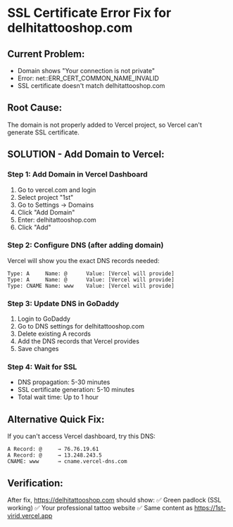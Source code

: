 # SSL Certificate Error Fix for delhitattooshop.com

## Current Problem:
- Domain shows "Your connection is not private"
- Error: net::ERR_CERT_COMMON_NAME_INVALID
- SSL certificate doesn't match delhitattooshop.com

## Root Cause:
The domain is not properly added to Vercel project, so Vercel can't generate SSL certificate.

## SOLUTION - Add Domain to Vercel:

### Step 1: Add Domain in Vercel Dashboard
1. Go to vercel.com and login
2. Select project "1st" 
3. Go to Settings → Domains
4. Click "Add Domain"
5. Enter: delhitattooshop.com
6. Click "Add"

### Step 2: Configure DNS (after adding domain)
Vercel will show you the exact DNS records needed:
```
Type: A     Name: @      Value: [Vercel will provide]
Type: A     Name: @      Value: [Vercel will provide] 
Type: CNAME Name: www    Value: [Vercel will provide]
```

### Step 3: Update DNS in GoDaddy
1. Login to GoDaddy
2. Go to DNS settings for delhitattooshop.com
3. Delete existing A records
4. Add the DNS records that Vercel provides
5. Save changes

### Step 4: Wait for SSL
- DNS propagation: 5-30 minutes
- SSL certificate generation: 5-10 minutes
- Total wait time: Up to 1 hour

## Alternative Quick Fix:
If you can't access Vercel dashboard, try this DNS:
```
A Record: @     → 76.76.19.61
A Record: @     → 13.248.243.5
CNAME: www      → cname.vercel-dns.com
```

## Verification:
After fix, https://delhitattooshop.com should show:
✅ Green padlock (SSL working)
✅ Your professional tattoo website
✅ Same content as https://1st-virid.vercel.app